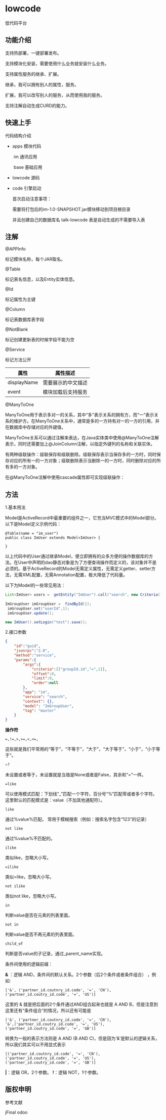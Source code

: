 # lowcode

低代码平台

## 功能介绍

支持热部署，一键部署发布。

支持模块化安装，需要使用什么业务就安装什么业务。

支持属性服务的继承、扩展。

继承，我可以拥有别人的属性，服务。

扩展，我可以改写别人的服务，从而使用我的服务。

支持注解自动生成CURD的能力。

## 快速上手

代码结构介绍

- apps 模块代码

  ​		im 通讯应用

  ​		base 基础应用

- lowcode 源码

- code 引擎启动

  首次启动注意事项：

  需要将打包后的im-1.0-SNAPSHOT.jar模块移动到项目根目录

  并且创建自己的数据库名 talk-lowcode 表是自动生成的不需要导入表

## 注解

@APPInfo

标记模块名称，每个JAR取名。

@Table

标记表名信息，以及Entity实体信息。

@Id

标记属性为主键

@Column

标记表数据库表字段

@NotBlank

标记创建更新表的时候字段不能为空

@Service

标记方法公开

| 属性        | 属性描述           |
| ----------- | ------------------ |
| displayName | 需要展示的中文描述 |
| event       | 模块加载后支持服务 |

@ManyToOne

ManyToOne用于表示多对一的关系，其中“多”表示关系的拥有方，而“一”表示关系的维护方。在ManyToOne关系中，通常是多的一方持有对一的一方的引用，并在数据库中存储对应的外键值。

ManyToOne关系可以通过注解来表达，在Java实体类中使用@ManyToOne注解表示，同时还需要加上@JoinColumn注解，以指定外键列的名称和关联实体。

有两种级联操作：级联保存和级联删除。级联保存表示当保存多的一方时，同时保存对应的所有一的一方对象；级联删除表示当删除一的一方时，同时删除对应的所有多的一方对象。

在@ManyToOne注解中使用cascade属性即可实现级联操作：



## 方法

1.基本用法

  Model是ActiveRecord中最重要的组件之一，它充当MVC模式中的Model部分。以下是Model定义示例代码：

```    Model是ActiveRecord中最重要的组件之一，它充当MVC模式中的Model部分。以下是Model定义示例代码：
@Table(name = "im_user")
public class ImUser extends Model<ImUser> {

}
```

  以上代码中的User通过继承Model，便立即拥有的众多方便的操作数据库的方法。在User中声明的dao静态对象是为了方便查询操作而定义的，该对象并不是必须的。基于ActiveRecord的Model无需定义属性，无需定义getter、setter方法，无需XML配置，无需Annotation配置，极大降低了代码量。

  以下为Model的一些常见用法：

```java
List<ImUser> users =  getEntity("ImUser").call("search", new Criteria(), 0, 0, null);
     
ImGroupUser imGroupUser =  findById(1);
 imGroupUser.set("userId",1);
 imGroupUser.update();

new ImUser().setLogin("test").save();
```

2.接口参数

```json
{
    "id":"guid",
    "jsonrpc":"2.0",
    "method":"service",
    "params":{
        "args":{
            "criteria":[["groupId.id","=",1]],
            "offset":0,
            "limit":0,
            "order":null
        },
        "app": "im",
        "service": "search",
        "context": {},
        "model": "ImGroupUser",
        "tag": "master"
    }
}
```

**操作符**

```text
=,!=,>,>=,<,<=, 
```

这些就是我们平常用的“等于”，“不等于”，“大于”，“大于等于”，“小于”，“小于等于“。

```python
=?
```

未设置或者等于，未设置就是当值是None或者是False，其余和“=”一样。

```text
=like
```

可以使用模式匹配：下划线“_”匹配一个字符，百分号“%”匹配零或者多个字符。 这里默认的匹配模式是：value（不加其他通配符）。

```text
like
```

通过%value%匹配。 常用于模糊搜索（例如：搜索名字包含“123”的记录）

```text
not like
```

通过%value%不匹配的。

```text
ilike
```

类似like，忽略大小写。

```text
=ilike
```

类似=like，忽略大小写。

```text
not ilike
```

类似not like，忽略大小写。

```text
in
```

判断value是否在元素的列表里面。

```text
not in
```

判断value是否不再元素的列表里面。

```text
child_of
```

判断是否value的子记录，通过_parent_name实现。

条件间使用的逻辑前缀：

**&** ：逻辑 AND，条件间的默认关系。2个参数（后2个条件或者条件组合） ，例如:

```text
['&', ('partner_id.coutnry_id.code', '=', 'CN'), ('partner_id.coutry_id.code', '=', 'US')]
```

这里的 & 就是把后面的2个条件通过AND组合起来也就是 A AND B，但是注意到这里还有“条件组合”的情况，所以还有可能是

```text
['&', ('partner_id.coutnry_id.code', '=', 'CN'), 
'&',('partner_id.coutry_id.code', '=', 'US'), ('partner_id.coutry_id.code', '=', 'GB')]
```

转换为一般的表示方法则是 A AND (B AND C)，但是因为'&'是默认的逻辑关系，所以我们其实可以不用显式表示

```text
[('partner_id.coutnry_id.code', '=', 'CN'),('partner_id.coutry_id.code', '=', 'US'), 
('partner_id.coutry_id.code', '=', 'GB')]
```



**|**：逻辑 OR，2个参数。
**!**：逻辑 NOT，1个参数。

## 版权申明

参考文献

jFinal odoo  
